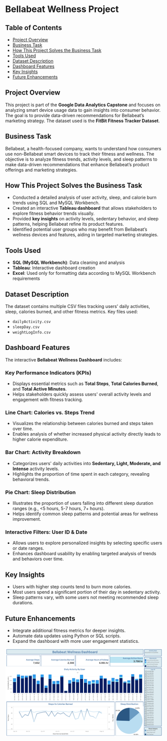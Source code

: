 # Bellabeat Wellness Project

## Table of Contents
- [Project Overview](#project-overview)
- [Business Task](#business-task)
- [How This Project Solves the Business Task](#how-this-project-solves-the-business-task)
- [Tools Used](#tools-used)
- [Dataset Description](#dataset-description)
- [Dashboard Features](#dashboard-features)
- [Key Insights](#key-insights)
- [Future Enhancements](#future-enhancements)


## Project Overview
This project is part of the **Google Data Analytics Capstone** and focuses on analyzing smart device usage data to gain insights into consumer behavior. The goal is to provide data-driven recommendations for Bellabeat’s marketing strategy. The dataset used is the **FitBit Fitness Tracker Dataset**.

## Business Task
Bellabeat, a health-focused company, wants to understand how consumers use non-Bellabeat smart devices to track their fitness and wellness. The objective is to analyze fitness trends, activity levels, and sleep patterns to make data-driven recommendations that enhance Bellabeat’s product offerings and marketing strategies.

## How This Project Solves the Business Task
- Conducted a detailed analysis of user activity, sleep, and calorie burn trends using SQL and MySQL Workbench.
- Created an interactive **Tableau dashboard** that allows stakeholders to explore fitness behavior trends visually.
- Provided **key insights** on activity levels, sedentary behavior, and sleep patterns, helping Bellabeat refine its product features.
- Identified potential user groups who may benefit from Bellabeat’s wellness devices and features, aiding in targeted marketing strategies.

## Tools Used
- **SQL (MySQL Workbench)**: Data cleaning and analysis
- **Tableau**: Interactive dashboard creation
- **Excel**: Used only for formatting data according to MySQL Workbench requirements

## Dataset Description
The dataset contains multiple CSV files tracking users' daily activities, sleep, calories burned, and other fitness metrics. Key files used:
- `dailyActivity.csv`
- `sleepDay.csv`
- `weightLogInfo.csv`

## Dashboard Features
The interactive **Bellabeat Wellness Dashboard** includes:

### **Key Performance Indicators (KPIs)**
- Displays essential metrics such as **Total Steps**, **Total Calories Burned**, and **Total Active Minutes**.
- Helps stakeholders quickly assess users' overall activity levels and engagement with fitness tracking.

### **Line Chart: Calories vs. Steps Trend**
- Visualizes the relationship between calories burned and steps taken over time.
- Enables analysis of whether increased physical activity directly leads to higher calorie expenditure.

### **Bar Chart: Activity Breakdown**
- Categorizes users' daily activities into **Sedentary, Light, Moderate, and Intense** activity levels.
- Highlights the proportion of time spent in each category, revealing behavioral trends.

### **Pie Chart: Sleep Distribution**
- Illustrates the proportion of users falling into different sleep duration ranges (e.g., <5 hours, 5-7 hours, 7+ hours).
- Helps identify common sleep patterns and potential areas for wellness improvement.

### **Interactive Filters: User ID & Date**
- Allows users to explore personalized insights by selecting specific users or date ranges.
- Enhances dashboard usability by enabling targeted analysis of trends and behaviors over time.

## Key Insights
- Users with higher step counts tend to burn more calories.
- Most users spend a significant portion of their day in sedentary activity.
- Sleep patterns vary, with some users not meeting recommended sleep durations.

## Future Enhancements
- Integrate additional fitness metrics for deeper insights.
- Automate data updates using Python or SQL scripts.
- Expand the dashboard with more user engagement statistics.

![ ](https://github.com/AshrithaGaniga/Bellabeta-Wellness-Project/blob/main/Bellabeta%20Wellness%20Dashboard%20%20Screenshot.png.png)


